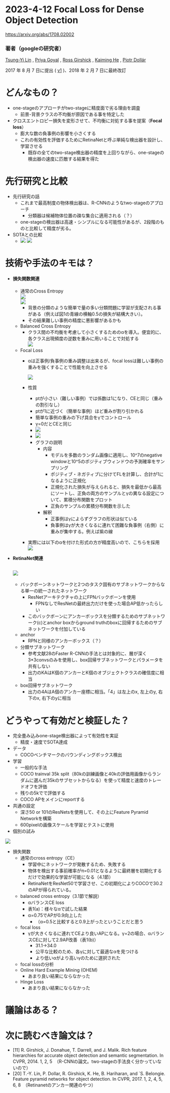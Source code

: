 ﻿# **2023-4-12 Focal Loss for Dense Object Detection**
<https://arxiv.org/abs/1708.02002>
### **著者（googleの研究者）**
[Tsung-Yi Lin](https://arxiv.org/search/cs?searchtype=author&query=Lin%2C+T) , [Priya Goyal](https://arxiv.org/search/cs?searchtype=author&query=Goyal%2C+P) , [Ross Girshick](https://arxiv.org/search/cs?searchtype=author&query=Girshick%2C+R) , [Kaiming He](https://arxiv.org/search/cs?searchtype=author&query=He%2C+K) , [Piotr Dollár](https://arxiv.org/search/cs?searchtype=author&query=Doll%C3%A1r%2C+P)

2017 年 8 月 7 日に提出 ( [v1](https://arxiv.org/abs/1708.02002v1) )、2018 年 2 月 7 日に最終改訂

# **どんなもの？**
- one-stageのアプローチがtwo-stageに精度面で劣る理由を調査 
  - 前景-背景クラスの不均衡が原因である事を特定した
- クロスエントロピー損失を変形させて、不均衡に対処する事を提案（**Focal loss**） 
  - 膨大な数の負事例の影響を小さくする
  - これの有効性を評価するためにRetinaNetと呼ぶ単純な検出器を設計し、学習させる 
    - 既存の全てのtwo-stage検出器の精度を上回りながら、one-stageの検出器の速度に匹敵する結果を得た
# **先行研究と比較**
- 先行研究の話 
  - これまで最高制度の物体検出器は、R-CNNのようなtwo-stageのアプローチ 
    - 分類器は候補物体位置の疎な集合に適用される（？）
  - one-stageの検出器は高速・シンプルになる可能性があるが、2段階のものと比較して精度が劣る。
- SOTAとの比較 
  - ![](./focal_loss/image001.png)
    ![](./focal_loss/image002.png)
# **技術や手法のキモは？**
- #### **損失関数関連**
  - 通常のCross Entropy    
    ![](./focal_loss/image003.png)    
    ![](./focal_loss/image004.png) 
    - 背景の分類のような簡単で量の多い分類問題に学習が支配される事がある（例えば図1の青線の横軸0.5の損失が結構大きい）。
    - その結果難しい事例の精度に悪影響があるかも
  - Balanced Cross Entropy 
    - クラス間の不均衡を考慮して小さくするためのαを導入。便宜的に、各クラス出現頻度の逆数を重みに用いることで対処する      
      ![](./focal_loss/image005.png)
  - Focal Loss 
    - αは正事例/負事例の重み調整は出来るが、focal lossは難しい事例の重みを強くすることで性能を向上させる

      ![](./focal_loss/image006.png)
    - 性質 
      - ptが小さい（難しい事例）では係数は1になり、CEと同じ（重みの割引なし）
      - ptが1に近づく（簡単な事例）ほど重みが割り引かれる
      - 簡単な事例の重みの下げ具合をγでコントロール
      - γ=0だとCEと同じ
      - ![](./focal_loss/image007.png)
      - ![](./focal_loss/image008.png)
      - グラフの説明 
        - 内容 
          - モデルを多数のランダム画像に適用し、10^7のnegative windowと10^5のポジティブウィンドウの予測確率をサンプリング
          - ポジティブ・ネガティブに分けてFLを計算し、合計が1になるように正規化
          - 正規化された損失が与えられると、損失を最低から最高にソートし、正負の両方のサンプルとγの異なる設定について、累積分布関数をプロット
          - 正負のサンプルの累積分布関数を示した
        - 解釈 
          - 正事例はγによらずグラフの形状は似ている
          - 負事例はγが大きくなるに連れて困難な負事例（右側）に重みが集中する。例えば紫の線
    - 実際には以下のαを付けた形式の方が精度高いので、こちらを採用
      ![](./focal_loss/image009.png)
- **RetinaNet関連**
  
  ![](./focal_loss/image010.png)
  ----------------------------------------------------------------
  - バックボーンネットワークと2つのタスク固有のサブネットワークからなる単一の統一されたネットワーク 
    - ResNetアーキテクチャの上にFPNバックボーンを使用
      - FPNなしでResNetの最終出力だけを使った場合AP低かったらしい
    - このバックボーンにアンカーボックスを分類するためのサブネットワーク(c)とanchor boxからground truthのboxに回帰するためのサブネットワークを付加している
  - anchor 
    - RPNと同様のアンカーボックス（？）
  - 分類サブネットワーク 
    - 参考文献28のFaster R-CNNの手法とは対象的に、層が深く3\*3convsのみを使用し、box回帰サブネットワークとパラメータを共有しない
    - 出力のKAはK個のアンカーとK個のオブジェクトクラスの確信度に相当
  - box回帰サブネットワーク 
    - 出力の4AはA個のアンカー座標に相当。「4」は左上のx, 左上のy, 右下のx, 右下のyに相当
# **どうやって有効だと検証した？** 
- 完全畳み込みone-stage検出器によって有効性を実証 
  - 精度・速度でSOTA達成
- データ 
  - COCOベンチマークのバウンディングボックス検出
- 学習 
  - 一般的な手法
  - COCO trainval 35k split（80kの訓練画像と40kの評価用画像からランダムに選んだ35kのサブセットからなる）を使って精度と速度のトレードオフを評価
  - 残りの5kでで評価する
  - COCO APをメインにreportする
- 共通の設定 
  - 深さ50 or 101のResNetsを使用して、その上にFeature Pyramid Networkを構築
  - 600pixelの画像スケールを学習とテストに使用
- 個別の試み

![](./focal_loss/image011.png) 
- 損失関数 
  - 通常のcross entropy（CE） 
    - 学習中にネットワークが発散するため、失敗する
    - 物体を検出する事前確率がπ=0.01となるように最終層を初期化するだけで効果的な学習が可能になる（4.1節）
    - RetinaNetをResNet50で学習させ、この初期化によりCOCOで30.2のAPが得られている。
  - balanced cross entropy（3.1節で解説） 
    - αバランスCE loss
    - 表1(a)：様々なαで試した結果
    - α=0.75でAPが0.9向上した 
      - （α=0.5と比較すると0.9上がったということだと思う
  - focal loss 
    - γが大きくなるに連れてCEより良いAPになる。γ=2の場合、αバランスCEに対して2.9AP改善（表1(b)） 
      - 31.1→34.0
      - 公平な比較のため、各γに対して最適なαを見つける
      - より低いαがより高いγのために選択された
  - focal lossの分析
  - Online Hard Example Mining (OHEM) 
    - あまり良い結果にならなかった
  - Hinge Loss 
    - あまり良い結果にならなかった
# **議論はある？**
# **次に読むべき論文は？**
- [11] R. Girshick, J. Donahue, T. Darrell, and J. Malik. Rich feature hierarchies for accurate object detection and semantic segmentation. In CVPR, 2014. 1, 2, 5　（R-CNNの論文。two-stageの手法良く分かっていないので）
- [20] T.-Y. Lin, P. Dollar, R. Girshick, K. He, B. Hariharan, and ´S. Belongie. Feature pyramid networks for object detection. In CVPR, 2017. 1, 2, 4, 5, 6, 8　（Retinanetのアンカー関連のやつ）
